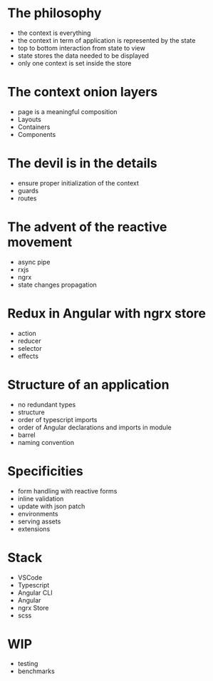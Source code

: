 # The philosophy

- the context is everything
- the context in term of application is represented by the state
- top to bottom interaction from state to view
- state stores the data needed to be displayed
- only one context is set inside the store

# The context onion layers

- page is a meaningful composition
- Layouts
- Containers
- Components

# The devil is in the details

- ensure proper initialization of the context
- guards
- routes

# The advent of the reactive movement

- async pipe
- rxjs
- ngrx
- state changes propagation

# Redux in Angular with ngrx store

- action
- reducer
- selector
- effects

# Structure of an application

- no redundant types
- structure
- order of typescript imports
- order of Angular declarations and imports in module
- barrel
- naming convention

# Specificities

- form handling with reactive forms
- inline validation
- update with json patch
- environments
- serving assets
- extensions

# Stack

- VSCode
- Typescript
- Angular CLI
- Angular
- ngrx Store
- scss

# WIP

- testing
- benchmarks